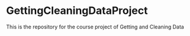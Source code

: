 GettingCleaningDataProject
==========================

This is the repository for the course project of Getting and Cleaning Data
